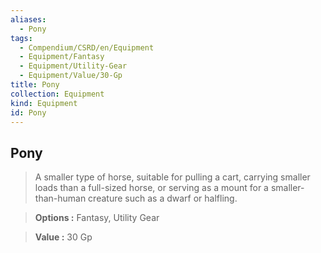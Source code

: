 ```yaml
---
aliases:
  - Pony
tags:
  - Compendium/CSRD/en/Equipment
  - Equipment/Fantasy
  - Equipment/Utility-Gear
  - Equipment/Value/30-Gp
title: Pony
collection: Equipment
kind: Equipment
id: Pony
---
```

## Pony    
    
>A smaller type of horse, suitable for pulling a cart, carrying smaller loads than a full-sized horse, or serving as a mount for a smaller-than-human creature such as a dwarf or halfling.    
> **Options :** Fantasy, Utility Gear    
> **Value :** 30 Gp
